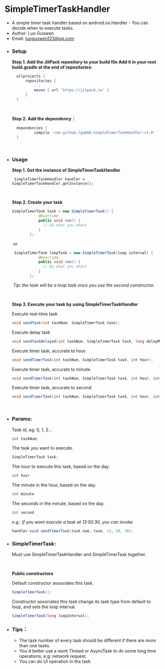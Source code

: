# SimpleTimerTaskHandler
- A simple timer task handler based on android.os.Handler - You can decide when to execute tasks.
- Author: Luo Guowen 
- Email: <a href="#">luoguowen123@qq.com</a>

* ### Setup

  **Step 1. Add the JitPack repository to your build file Add it in your root build.gradle at the end of repositories:**

  ```groovy
  	allprojects {
  		repositories {
  			...
  			maven { url 'https://jitpack.io' }
  		}
  	}
  ```

  ​

  **Step 2. Add the dependency：**

  ```groovy
  	dependencies {
  	        compile 'com.github.lgw666:SimpleTimerTaskHandler:v1.0'
  	}
  ```

  ​



* ### Usage

     **Step 1. Get the instance of SimpleTimerTaskHandler**

     ` SimpleTimerTaskHandler handler = SimpleTimerTaskHandler.getInstance();`

     ​

     **Step 2. Create your task**

     ```Java
     SimpleTimerTask task = new SimpleTimerTask() {
                 @Override
                 public void run() {
                   // Do what you whant
                 }
             };
     ```

     ​	or

     ```Java
      SimpleTimerTask loopTask = new SimpleTimerTask(loop interval) {
                 @Override
                 public void run() {
                   // Do what you whant
                 }
             };
     ```

     ​	*Tip: the task will be a loop task once you use the second constructor.*

     ​

     **Step 3. Execute your task by using SimpleTimerTaskHandler**

     Execute real-time task

     ```Java
     void sendTask(int taskNum, SimpleTimerTask task); 
     ```

     Execute delay task

     ```java
     void sendTaskDelayed(int taskNum, SimpleTimerTask task, long delayMillis);
     ```

     Execute timer task, accurate to hour.

     ```java
     void sendTimerTask(int taskNum, SimpleTimerTask task, int hour); 
     ```

     Execute timer task, accurate to minute.

     ```java
     void sendTimerTask(int taskNum, SimpleTimerTask task, int hour, int minute); 
     ```

     Execute timer task, accurate to second.
     ```java
     void sendTimerTask(int taskNum, SimpleTimerTask task, int hour, int minute, int second); 
     ```

     ​

* ### Params: 

   Task id, eg: 0, 1, 2...

   ```Java
   int taskNum;
   ```

   The task you want to execute.

   ```java
   SimpleTimerTask task;
   ```

    The hour to execute this task, based on the day.

   ```java
   int hour
   ```
   The minute in the hour, based on the day.

   ```java
   int minute
   ```

   The seconds in the minute, based on the day.

   ```java
   int second
   ```

   *e.g.: If you want execute a task at 13:50:30, you can invoke*

   ```java
   handler.void sendTimerTask(task num, task, 13, 50, 30);
   ```

* ### SimpleTimerTask:

   Must use SimpleTimerTaskHandler and SimpleTimerTask together.

   ​

   **Public constructors**

   Default constructor  associates this task.

   ```Java
   SimpleTimerTask();
   ```


   Constructor associates this task change its task type from default to loop, and sets the loop interval.

   ```Java
   SimpleTimerTask(long loopInterval);
   ```

      



* ### Tips：

  - The task number of every task should be different if there are more than one tasks.
  - You`d better use a work Thread or AsyncTask to do some long time operations, e.g: network request.
  - You can do UI operation in the task
